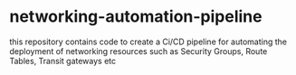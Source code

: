 # networking-automation-pipeline
this repository contains code to create a Ci/CD pipeline for automating the deployment of networking resources such as Security Groups, Route Tables, Transit gateways etc 
